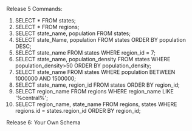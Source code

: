 Release 5 Commands:

1. SELECT * FROM states;
2. SELECT * FROM regions;
3. SELECT state_name, population FROM states;
4. SELECT state_Name, population FROM states ORDER BY population DESC;
5. SELECT state_name FROM states WHERE region_id = 7;
6. SELECT state_name, population_density FROM states WHERE population_density>50 ORDER BY population_density;
7. SELECT state_name FROM states WHERE population BETWEEN 1000000 AND 1500000;
8. SELECT state_name, region_id FROM states ORDER BY region_id;
9. SELECT region_name FROM regions WHERE region_name LIKE '%central%';
10. SELECT region_name, state_name FROM regions, states WHERE regions.id = states.region_id ORDER BY region_id;

Release 6: Your Own Schema